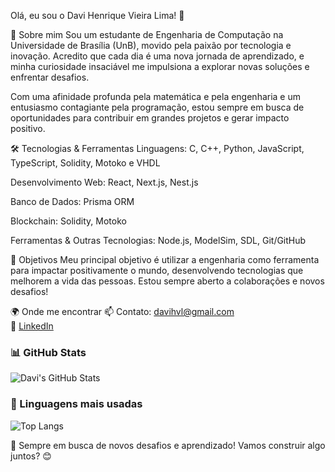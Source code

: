 Olá, eu sou o Davi Henrique Vieira Lima! 👋

🚀 Sobre mim
Sou um estudante de Engenharia de Computação na Universidade de Brasília (UnB), movido pela paixão por tecnologia e inovação. Acredito que cada dia é uma nova jornada de aprendizado, e minha curiosidade insaciável me impulsiona a explorar novas soluções e enfrentar desafios.

Com uma afinidade profunda pela matemática e pela engenharia e um entusiasmo contagiante pela programação, estou sempre em busca de oportunidades para contribuir em grandes projetos e gerar impacto positivo.

🛠️ Tecnologias & Ferramentas
Linguagens: C, C++, Python, JavaScript, TypeScript, Solidity, Motoko e VHDL

Desenvolvimento Web: React, Next.js, Nest.js

Banco de Dados: Prisma ORM

Blockchain: Solidity, Motoko

Ferramentas & Outras Tecnologias: Node.js, ModelSim, SDL, Git/GitHub

🎯 Objetivos
Meu principal objetivo é utilizar a engenharia como ferramenta para impactar positivamente o mundo, desenvolvendo tecnologias que melhorem a vida das pessoas. Estou sempre aberto a colaborações e novos desafios!

🌍 Onde me encontrar
📫 Contato: [davihvl@gmail.com](davihvl@gmail.com)  
🔗 [LinkedIn](www.linkedin.com/in/davihvl)  

### 📊 GitHub Stats
![Davi's GitHub Stats](https://github-readme-stats.vercel.app/api?username=DaviHVL&show_icons=true&theme=radical)

### 🚀 Linguagens mais usadas
![Top Langs](https://github-readme-stats.vercel.app/api/top-langs/?username=DaviHVL&layout=compact&theme=radical)

🚀 Sempre em busca de novos desafios e aprendizado! Vamos construir algo juntos? 😊

